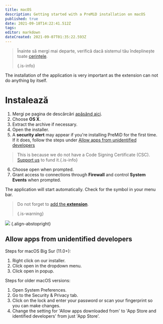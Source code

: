 ```yaml
---
title: macOS
description: Getting started with a PreMiD installation on macOS
published: true
date: 2021-09-18T14:22:41.512Z
tags: 
editor: markdown
dateCreated: 2021-09-07T01:35:22.593Z
---
```


> Înainte să mergi mai departe, verifică dacă sistemul tău îndeplinește toate [cerințele](/install/requirements). 
> 
> {.is-info}

The installation of the application is very important as the extension can not do anything by itself.

# Instalează
1. Mergi pe pagina de descărcări [apăsând aici](https://premid.app/downloads).
2. Choose **OS X**.
3. Extract the archive if necessary.
4. Open the installer.
5. A **security alert** may appear if you're installing PreMiD for the first time. If it does, follow the steps under [Allow apps from unidentified developers](https://docs.premid.app/install/macos#allow-apps-from-unidentified-developers)
> This is because we do not have a Code Signing Certificate (CSC). [Support us](https://www.patreon.com/Timeraa) to fund it.{.is-info}
6. Choose open when prompted.
7. Grant access to connections through **Firewall** and control **System Events** when prompted.

The application will start automatically. Check for the symbol in your menu bar.

> Do not forget to [add the **extension**](/install). 
> 
> {.is-warning}

![](https://img.icons8.com/color/2x/mac-logo.png) {.align-abstopright}

## Allow apps from unidentified developers
Steps for macOS Big Sur (11.0+):
1. Right click on our installer.
2. Click open in the dropdown menu.
3. Click open in popup.

Steps for older macOS versions:
1. Open System Preferences.
2. Go to the Security & Privacy tab.
3. Click on the lock and enter your password or scan your fingerprint so you can make changes.
4. Change the setting for 'Allow apps downloaded from' to 'App Store and identified developers' from just 'App Store'.